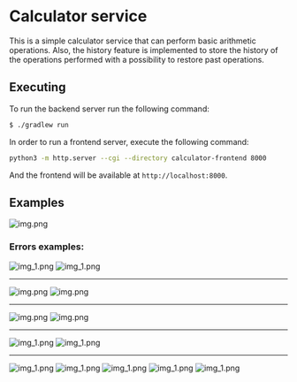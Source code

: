 # Calculator service

This is a simple calculator service that can perform basic arithmetic operations.
Also, the history feature is implemented to store the history of the operations performed with a possibility to restore past operations.

## Executing

To run the backend server run the following command:

```bash
$ ./gradlew run
```

In order to run a frontend server, execute the following command:

```bash
python3 -m http.server --cgi --directory calculator-frontend 8000
```

And the frontend will be available at `http://localhost:8000`.

## Examples

![img.png](pics/correct-example.png)

### Errors examples:

![img_1.png](pics/error-example-opening-parenthesis-was-never-closed.png)
![img_1.png](pics/mobile-error-example-opening-parenthesis-has-never-closed.png)

---

![img.png](pics/error-example-zero-division.png) 
![img.png](pics/mobile-error-example-division-by-zero.png)

---

![img.png](pics/error-example-empty-expression.png)
![img.png](pics/mobile-error-example-empty-expression-in-parenthesis.png)

---

![img_1.png](pics/error-example-unexpected-delimeter.png)
![img_1.png](pics/mobile-error-example-unexpected-delimiter.png)

---

![img_1.png](pics/mobile-error-example-consecutive-operations.png)
![img_1.png](pics/mobile-error-example-extra-closing-parenthesis.png)
![img_1.png](pics/mobile-error-example-invalid-expression-in-parenthesis.png)
![img_1.png](pics/mobile-error-example-number-starts-with-zero.png) 
![img_1.png](pics/mobile-error-example-unary-operator-must-be.png)